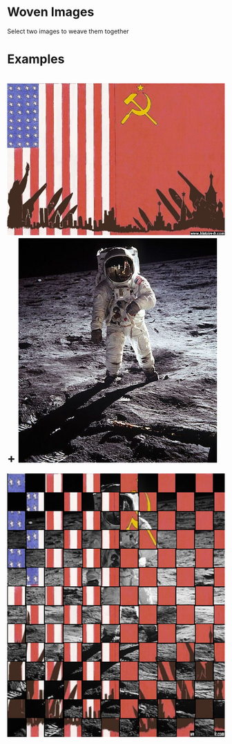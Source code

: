 # Woven Images

Select two images to weave them together

# Examples

![image_1](examples/coldWar/guerre_froide_usa_urss.jpg)
+
![image_2](examples/coldWar/marche-sur-la-lune.jpg)
=
![result](examples/coldWar/result1.jpeg)


